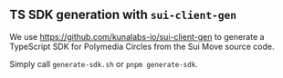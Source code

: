 ## TS SDK generation with `sui-client-gen`

We use https://github.com/kunalabs-io/sui-client-gen to generate a TypeScript SDK for Polymedia Circles from the Sui Move source code.

Simply call `generate-sdk.sh` or `pnpm generate-sdk`.